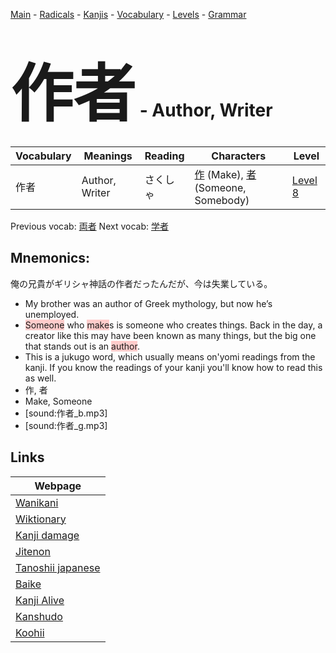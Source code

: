 <style> bigfont {font-size: 100px}</style>
[Main](../README.md) -
[Radicals](../radicals.md) -
[Kanjis](../kanjis.md) -
[Vocabulary](../vocabulary.md) -
[Levels](../levels.md) -
[Grammar](../grammar.md)
# <bigfont> 作者</bigfont> - Author, Writer 

| Vocabulary | Meanings | Reading | Characters | Level |
| --- | --- | --- | --- | --- |
| 作者 | Author, Writer | さくしゃ |  [作](../kanjis/作.md) (Make), [者](../kanjis/者.md) (Someone, Somebody) | [Level 8](../levels/wk_level8.md) |

Previous vocab: [両者](両者.md) Next vocab: [学者](学者.md) 

## Mnemonics:
俺の兄貴がギリシャ神話の作者だったんだが、今は失業している。
* My brother was an author of Greek mythology, but now he’s unemployed.
* <span style="background-color:#ffcccb"> Someone</span> who <span style="background-color:#ffcccb"> make</span>s is someone who creates things. Back in the day, a creator like this may have been known as many things, but the big one that stands out is an <span style="background-color:#ffcccb"> author</span>.
* This is a jukugo word, which usually means on'yomi readings from the kanji. If you know the readings of your kanji you'll know how to read this as well.
* 作, 者
* Make, Someone
* [sound:作者_b.mp3]
* [sound:作者_g.mp3]


## Links 

| Webpage |
| --- |
| [Wanikani          ](https://www.wanikani.com/kanji/作者) |
| [Wiktionary        ](https://en.wiktionary.org/wiki/作者) |
| [Kanji damage      ](http://www.kanjidamage.com/kanji/search?utf8=✓&q=作者) |
| [Jitenon           ](https://jitenon.com/kanji/作者) |
| [Tanoshii japanese ](https://www.tanoshiijapanese.com/dictionary/kanji.cfm?k=作者) |
| [Baike             ](https://baike.baidu.com/item/作者) |
| [Kanji Alive       ](https://app.kanjialive.com/作者) |
| [Kanshudo          ](https://www.kanshudo.com/searchmn?q=作者) |
| [Koohii            ](https://kanji.koohii.com/study/kanji/作者) |
